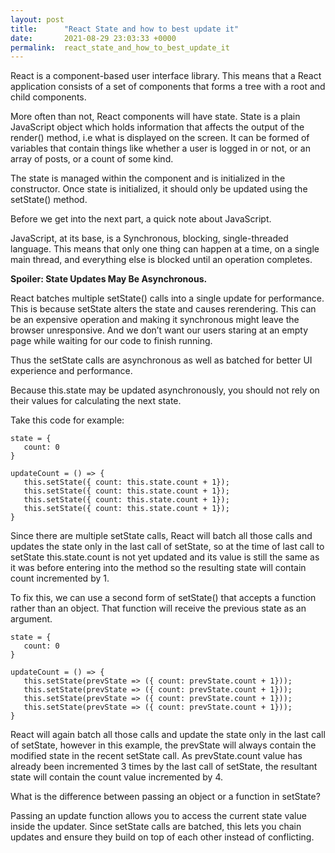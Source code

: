 ```yaml
---
layout: post
title:      "React State and how to best update it"
date:       2021-08-29 23:03:33 +0000
permalink:  react_state_and_how_to_best_update_it
---
```



React is a component-based user interface library. This means that a React application consists of a set of components that forms a tree with a root and child components.

More often than not, React components will have state. State is a plain JavaScript object which holds information that affects the output of the render() method, i.e what is displayed on the screen. It can be formed of variables that contain things like whether a user is logged in or not, or an array of posts, or a count of some kind. 

The state is managed within the component and is initialized in the constructor. Once state is initialized, it should only be updated using the setState() method. 

Before we get into the next part, a quick note about JavaScript. 

JavaScript, at its base, is a Synchronous, blocking, single-threaded language. This means that only one thing can happen at a time, on a single main thread, and everything else is blocked until an operation completes.

**Spoiler: State Updates May Be Asynchronous.**

React batches multiple setState() calls into a single update for performance. This is because setState alters the state and causes rerendering. This can be an expensive operation and making it synchronous might leave the browser unresponsive. And we don’t want our users staring at an empty page while waiting for our code to finish running.

Thus the setState calls are asynchronous as well as batched for better UI experience and performance. 

Because this.state may be updated asynchronously, you should not rely on their values for calculating the next state. 

Take this code for example: 

```
state = { 
   count: 0 
}

updateCount = () => { 
   this.setState({ count: this.state.count + 1}); 
   this.setState({ count: this.state.count + 1}); 
   this.setState({ count: this.state.count + 1}); 
   this.setState({ count: this.state.count + 1}); 
}
```

Since there are multiple setState calls, React will batch all those calls and updates the state only in the last call of setState, so at the time of last call to setState this.state.count is not yet updated and its value is still the same as it was before entering into the method so the resulting state will contain count incremented by 1.

To fix this, we can use a second form of setState() that accepts a function rather than an object. That function will receive the previous state as an argument.

```
state = { 
   count: 0 
}

updateCount = () => { 
   this.setState(prevState => ({ count: prevState.count + 1})); 
   this.setState(prevState => ({ count: prevState.count + 1})); 
   this.setState(prevState => ({ count: prevState.count + 1})); 
   this.setState(prevState => ({ count: prevState.count + 1})); 
}
```

React will again batch all those calls and update the state only in the last call of setState, however in this example, the prevState will always contain the modified state in the recent setState call. As prevState.count value has already been incremented 3 times by the last call of setState, the resultant state will contain the count value incremented by 4.

What is the difference between passing an object or a function in setState?

Passing an update function allows you to access the current state value inside the updater. Since setState calls are batched, this lets you chain updates and ensure they build on top of each other instead of conflicting.

